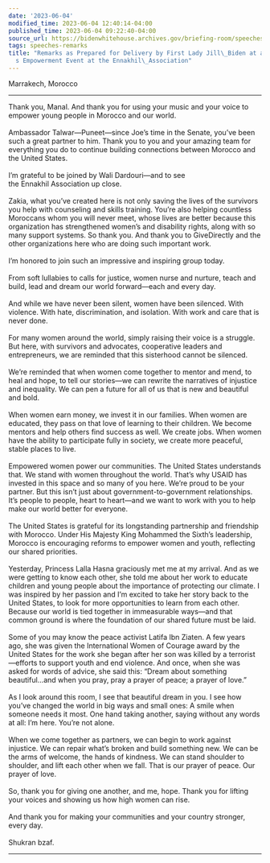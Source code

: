 ```yaml
---
date: '2023-06-04'
modified_time: 2023-06-04 12:40:14-04:00
published_time: 2023-06-04 09:22:40-04:00
source_url: https://bidenwhitehouse.archives.gov/briefing-room/speeches-remarks/2023/06/04/remarks-as-prepared-for-delivery-by-first-lady-jill-biden-at-a-womens-empowerment-event-at-the-ennakhil-association/
tags: speeches-remarks
title: "Remarks as Prepared for Delivery by First Lady Jill\_Biden at a Women\u2019\
  s Empowerment Event at the Ennakhil\_Association"
---
```

 
Marrakech, Morocco

------------------------------------------------------------------------

Thank you, Manal. And thank you for using your music and your voice to
empower young people in Morocco and our world.   
   
Ambassador Talwar—Puneet—since Joe’s time in the Senate, you’ve been
such a great partner to him. Thank you to you and your amazing team for
everything you do to continue building connections between Morocco and
the United States.  
   
I’m grateful to be joined by Wali Dardouri—and to see
the Ennakhil Association up close.   
   
Zakia, what you’ve created here is not only saving the lives of the
survivors you help with counseling and skills training. You’re also
helping countless Moroccans whom you will never meet, whose lives are
better because this organization has strengthened women’s and disability
rights, along with so many support systems. So thank you. And thank you
to GiveDirectly and the other organizations here who are doing such
important work.  
   
I’m honored to join such an impressive and inspiring group today.  
   
From soft lullabies to calls for justice, women nurse and nurture, teach
and build, lead and dream our world forward—each and every day.  
   
And while we have never been silent, women have been silenced. With
violence. With hate, discrimination, and isolation. With work and care
that is never done.  
   
For many women around the world, simply raising their voice is a
struggle. But here, with survivors and advocates, cooperative leaders
and entrepreneurs, we are reminded that this sisterhood cannot be
silenced.  
   
We’re reminded that when women come together to mentor and mend, to heal
and hope, to tell our stories—we can rewrite the narratives of injustice
and inequality. We can pen a future for all of us that is new and
beautiful and bold.  
   
When women earn money, we invest it in our families. When women are
educated, they pass on that love of learning to their children. We
become mentors and help others find success as well. We create jobs.
When women have the ability to participate fully in society, we create
more peaceful, stable places to live.  
   
Empowered women power our communities. The United States understands
that. We stand with women throughout the world. That’s why USAID has
invested in this space and so many of you here. We’re proud to be your
partner. But this isn’t just about government-to-government
relationships. It’s people to people, heart to heart—and we want to work
with you to help make our world better for everyone.  
   
The United States is grateful for its longstanding partnership and
friendship with Morocco. Under His Majesty King Mohammed the Sixth’s
leadership, Morocco is encouraging reforms to empower women and youth,
reflecting our shared priorities.  
   
Yesterday, Princess Lalla Hasna graciously met me at my arrival. And as
we were getting to know each other, she told me about her work to
educate children and young people about the importance of protecting our
climate. I was inspired by her passion and I’m excited to take her story
back to the United States, to look for more opportunities to learn from
each other. Because our world is tied together in immeasurable ways—and
that common ground is where the foundation of our shared future must be
laid.  
   
Some of you may know the peace activist Latifa Ibn Ziaten. A few years
ago, she was given the International Women of Courage award by the
United States for the work she began after her son was killed by a
terrorist—efforts to support youth and end violence. And once, when she
was asked for words of advice, she said this: “Dream about something
beautiful…and when you pray, pray a prayer of peace; a prayer of
love.”  
   
As I look around this room, I see that beautiful dream in you. I see how
you’ve changed the world in big ways and small ones: A smile when
someone needs it most. One hand taking another, saying without any words
at all: I’m here. You’re not alone.  
   
When we come together as partners, we can begin to work against
injustice. We can repair what’s broken and build something new. We can
be the arms of welcome, the hands of kindness. We can stand shoulder to
shoulder, and lift each other when we fall. That is our prayer of peace.
Our prayer of love.  
   
So, thank you for giving one another, and me, hope. Thank you for
lifting your voices and showing us how high women can rise.   
   
And thank you for making your communities and your country stronger,
every day.  
   
Shukran bzaf.

------------------------------------------------------------------------
